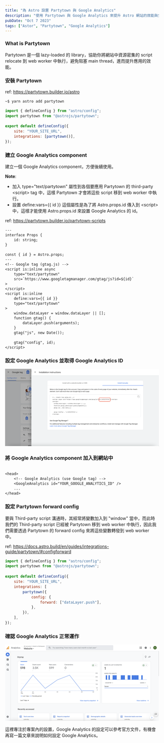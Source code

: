 ```yaml
---
title: "為 Astro 設置 Partytown 與 Google Analytics"
description: "使用 Partytown 與 Google Analytics 來提升 Astro 網站的效能與分析網站流量"
pubDate: "Oct 7 2023"
tags: ["Astor", "Partytown", "Google Analytics"]
---
```


### What is Partytown

Partytown 是一個 lazy-loaded 的 library，協助你將網站中資源密集的 script relocate 到 web worker 中執行，避免阻塞 main thread，進而提升應用的效能。

### 安裝 Partytown

ref: <https://partytown.builder.io/astro>

```bash
~$ yarn astro add partytown
```

```js
import { defineConfig } from "astro/config";
import partytown from "@astrojs/partytown";

export default defineConfig({
	site: "YOUR_SITE_URL",
	integrations: [partytown()],
});
```

### 建立 Google Analytics component

建立一個 Google Analytics component，方便後續使用。

**Note**:

-   加入 type="text/partytown" 屬性到各個要應用 Partytown 的 third-party \<script\> tag 中，這樣 Partytown 才會將這些 script 移到 web worker 中執行。
-   設置 define:vars={{ id }} 這個屬性是為了將 Astro.props.id 傳入到 \<script\> 中，這樣才能使用 Astro.props.id 來設置 Google Analytics 的 id。

ref: <https://partytown.builder.io/partytown-scripts>

```astro
---
interface Props {
	id: string;
}

const { id } = Astro.props;
---
<!-- Google tag (gtag.js) -->
<script is:inline async
    type="text/partytown"
    src=`https://www.googletagmanager.com/gtag/js?id=${id}`
>
</script>
<script is:inline
    define:vars={{ id }}
    type="text/partytown"
>
	window.dataLayer = window.dataLayer || [];
	function gtag() {
		dataLayer.push(arguments);
	}
	gtag("js", new Date());

	gtag("config", id);
</script>
```

### 設定 Google Analytics 並取得 Google Analytics ID

![](../../../assets/images/google-analytics-installation-instructions.png)

### 將 Google Analytics component 加入到網站中

```astro

<head>
    <!-- Google Analytics (use Google tag) -->
    <GoogleAnalytics id="YOUR_GOOGLE_ANALYTICS_ID" />
    ...
</head>
```

### 設定 Partytown forward config

要與 Third-party script 溝通時，其經常將變數加入到 "window" 當中，而此時我們的 Third-party script 已經被 Partytown 移到 web worker 中執行，因此我們需要透過 Partytown 的 forward config 來將這些變數轉發到 web worker 中。

ref: <https://docs.astro.build/en/guides/integrations-guide/partytown/#configforward>

```js
import { defineConfig } from "astro/config";
import partytown from "@astrojs/partytown";

export default defineConfig({
	site: "YOUR_SITE_URL",
	integrations: [
		partytown({
			config: {
				forward: ["dataLayer.push"],
			},
		}),
	],
});
```

### 確認 Google Analytics 正常運作

![](../../../assets/images/google-analytics-overview.png)

這裡專注於專案內的設置，Google Analytics 的設定可以參考官方文件，有機會再寫一篇文章來說明如何設定 Google Analytics。
